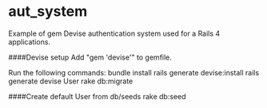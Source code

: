 aut_system
==========

Example of gem Devise authentication system used for a Rails 4 applications.

####Devise setup
Add "gem 'devise'" to gemfile.

Run the following commands:
bundle install
rails generate devise:install
rails generate devise User
rake db:migrate

####Create default User from db/seeds
rake db:seed
